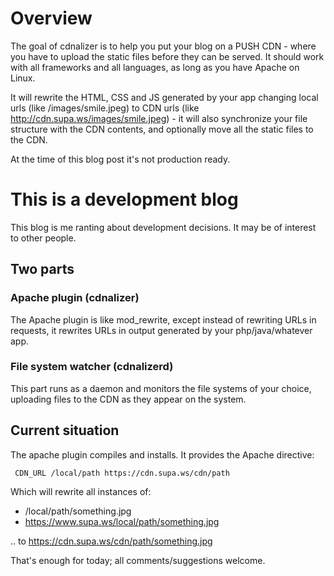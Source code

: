 # Overview

The goal of cdnalizer is to help you put your blog on a PUSH CDN - where you have to upload the static files before they can be served. It should work with all frameworks and all languages, as long as you have Apache on Linux.

It will rewrite the HTML, CSS and JS generated by your app changing local urls (like /images/smile.jpeg) to CDN urls (like http://cdn.supa.ws/images/smile.jpeg) - it will also synchronize your file structure with the CDN contents, and optionally move all the static files to the CDN.

At the time of this blog post it's not production ready.

# This is a development blog

This blog is me ranting about development decisions. It may be of interest to other people.

## Two parts

### Apache plugin (cdnalizer)

The Apache plugin is like mod_rewrite, except instead of rewriting URLs in requests, it rewrites URLs in output generated by your php/java/whatever app.

### File system watcher (cdnalizerd)

This part runs as a daemon and monitors the file systems of your choice, uploading files to the CDN as they appear on the system.

## Current situation

The apache plugin compiles and installs. It provides the Apache directive:

     CDN_URL /local/path https://cdn.supa.ws/cdn/path

Which will rewrite all instances of:

 * /local/path/something.jpg
 * https://www.supa.ws/local/path/something.jpg

.. to https://cdn.supa.ws/cdn/path/something.jpg

That's enough for today; all comments/suggestions welcome.
